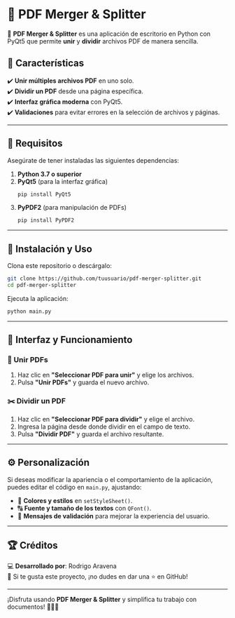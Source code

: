 # 📝 PDF Merger & Splitter

🚀 **PDF Merger & Splitter** es una aplicación de escritorio en Python con PyQt5 que permite **unir** y **dividir** archivos PDF de manera sencilla.

## 📌 Características

✔️ **Unir múltiples archivos PDF** en uno solo.  
✔️ **Dividir un PDF** desde una página específica.  
✔️ **Interfaz gráfica moderna** con PyQt5.  
✔️ **Validaciones** para evitar errores en la selección de archivos y páginas.  

---

## 🔧 Requisitos

Asegúrate de tener instaladas las siguientes dependencias:

1. **Python 3.7 o superior**  
2. **PyQt5** (para la interfaz gráfica)  
   ```bash
   pip install PyQt5
   ```
3. **PyPDF2** (para manipulación de PDFs)  
   ```bash
   pip install PyPDF2
   ```

---

## 🚀 Instalación y Uso

Clona este repositorio o descárgalo:

```bash
git clone https://github.com/tuusuario/pdf-merger-splitter.git
cd pdf-merger-splitter
```

Ejecuta la aplicación:

```bash
python main.py
```

---

## 🎨 Interfaz y Funcionamiento

### 📂 Unir PDFs
1. Haz clic en **"Seleccionar PDF para unir"** y elige los archivos.
2. Pulsa **"Unir PDFs"** y guarda el nuevo archivo.

### ✂️ Dividir un PDF
1. Haz clic en **"Seleccionar PDF para dividir"** y elige el archivo.
2. Ingresa la página desde donde dividir en el campo de texto.
3. Pulsa **"Dividir PDF"** y guarda el archivo resultante.

---

## ⚙️ Personalización

Si deseas modificar la apariencia o el comportamiento de la aplicación, puedes editar el código en `main.py`, ajustando:

- 🎨 **Colores y estilos** en `setStyleSheet()`.
- 🔠 **Fuente y tamaño de los textos** con `QFont()`.
- 📑 **Mensajes de validación** para mejorar la experiencia del usuario.

---

## 🏆 Créditos

💻 **Desarrollado por**: Rodrigo Aravena  
📌 Si te gusta este proyecto, ¡no dudes en dar una ⭐ en GitHub!

---

¡Disfruta usando **PDF Merger & Splitter** y simplifica tu trabajo con documentos! 🚀📄✨
